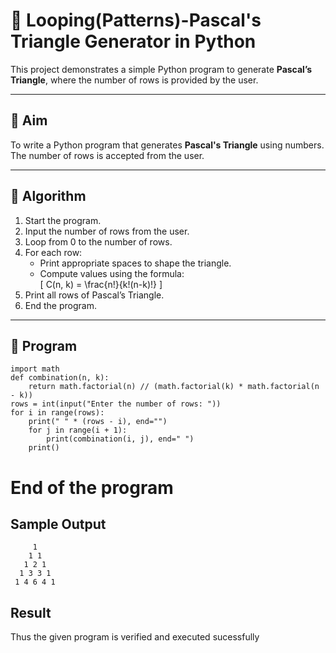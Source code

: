 # 🔺 Looping(Patterns)-Pascal's Triangle Generator in Python

This project demonstrates a simple Python program to generate **Pascal’s Triangle**, where the number of rows is provided by the user.

---

## 🎯 Aim

To write a Python program that generates **Pascal's Triangle** using numbers. The number of rows is accepted from the user.

---

## 🧠 Algorithm

1. Start the program.
2. Input the number of rows from the user.
3. Loop from 0 to the number of rows.
4. For each row:
   - Print appropriate spaces to shape the triangle.
   - Compute values using the formula:  
     \[
     C(n, k) = \frac{n!}{k!(n-k)!}
     \]
5. Print all rows of Pascal’s Triangle.
6. End the program.

---

## 🧪 Program
```
import math
def combination(n, k):
    return math.factorial(n) // (math.factorial(k) * math.factorial(n - k))
rows = int(input("Enter the number of rows: "))
for i in range(rows):
    print(" " * (rows - i), end="")
    for j in range(i + 1):
        print(combination(i, j), end=" ")
    print()
```
# End of the program
## Sample Output
```
     1 
    1 1 
   1 2 1 
  1 3 3 1 
 1 4 6 4 1
```
## Result
Thus the given program is verified and executed sucessfully

